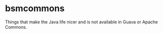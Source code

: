 bsmcommons
==========

Things that make the Java life nicer and is not available in Guava or Apache Commons.


